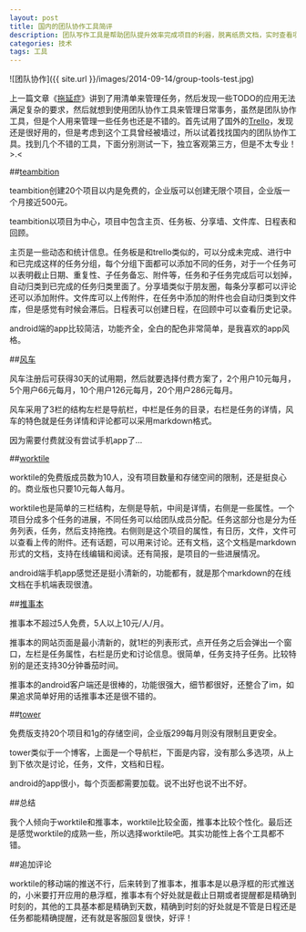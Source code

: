 ```yaml
---
layout: post
title: 国内的团队协作工具简评
description: 团队写作工具是帮助团队提升效率完成项目的利器，脱离纸质文档，实时查看项目进展，拖拽分配项目任务，这些便利是有目共睹的。
categories: 技术
tags: 工具
---
```


![团队协作]({{ site.url }}/images/2014-09-14/group-tools-test.jpg)

上一篇文章《[拖延症](http://lugeek.com/2014/09/12/tuoyanzheng/)》讲到了用清单来管理任务，然后发现一些TODO的应用无法满足复杂的要求，然后就想到使用团队协作工具来管理日常事务，虽然是团队协作工具，但是个人用来管理一些任务也还是不错的。首先试用了国外的[Trello](https://trello.com/)，发现还是很好用的，但是考虑到这个工具曾经被墙过，所以试着找找国内的团队协作工具。找到几个不错的工具，下面分别测试一下，独立客观第三方，但是不太专业！>.<

##[teambition](https://www.teambition.com)

teambition创建20个项目以内是免费的，企业版可以创建无限个项目，企业版一个月接近500元。

teambition以项目为中心，项目中包含主页、任务板、分享墙、文件库、日程表和回顾。

主页是一些动态和统计信息。任务板是和trello类似的，可以分成未完成、进行中和已完成这样的任务分组，每个分组下面都可以添加不同的任务，对于一个任务可以表明截止日期、重复性、子任务备忘、附件等，任务和子任务完成后可以划掉，自动归类到已完成的任务归类里面了。分享墙类似于朋友圈，每条分享都可以评论还可以添加附件。文件库可以上传附件，在任务中添加的附件也会自动归类到文件库，但是感觉有时候会滞后。日程表可以创建日程，在回顾中可以查看历史记录。

android端的app比较简洁，功能齐全，全白的配色非常简单，是我喜欢的app风格。

##[风车](https://fengche.co)

风车注册后可获得30天的试用期，然后就要选择付费方案了，2个用户10元每月，5个用户66元每月，10个用户126元每月，20个用户286元每月。

风车采用了3栏的结构左栏是导航栏，中栏是任务的目录，右栏是任务的详情，风车的特色就是任务详情和评论都可以采用markdown格式。

因为需要付费就没有尝试手机app了…

##[worktile](https://worktile.com)

worktile的免费版成员数为10人，没有项目数量和存储空间的限制，还是挺良心的。商业版也只要10元每人每月。

worktile也是简单的三栏结构，左侧是导航，中间是详情，右侧是一些属性。一个项目分成多个任务的进展，不同任务可以给团队成员分配。任务这部分也是分为任务列表，任务，然后支持拖拽。右侧则是这个项目的属性，有日历，文件，文件可以查看上传的附件。还有话题，可以用来讨论。还有文档，这个文档是markdown形式的文档，支持在线编辑和阅读。还有简报，是项目的一些进展情况。

android端手机app感觉还是挺小清新的，功能都有，就是那个markdown的在线文档在手机端表现很渣。

##[推事本](http://www.tuishiben.com/)

推事本不超过5人免费，5人以上10元/人/月。

推事本的网站页面是最小清新的，就1栏的列表形式，点开任务之后会弹出一个窗口，左栏是任务属性，右栏是历史和讨论信息。很简单，任务支持子任务。比较特别的是还支持30分钟番茄时间。

推事本的android客户端还是很棒的，功能很强大，细节都很好，还整合了im，如果追求简单好用的话推事本还是很不错的。

##[tower](https://tower.im/)

免费版支持20个项目和1g的存储空间，企业版299每月则没有限制且更安全。

tower类似于一个博客，上面是一个导航栏，下面是内容，没有那么多选项，从上到下依次是讨论，任务，文件，文档和日程。

android的app很小，每个页面都需要加载。说不出好也说不出不好。

##总结

我个人倾向于worktile和推事本，worktile比较全面，推事本比较个性化。最后还是感觉worktile的成熟一些，所以选择worktile吧。其实功能性上各个工具都不错。

##追加评论

worktile的移动端的推送不行，后来转到了推事本，推事本是以悬浮框的形式推送的，小米要打开应用的悬浮框，推事本有个好处就是截止日期或者提醒都是精确到时刻的，其他的工具基本都是精确到天数，精确到时刻的好处就是不管是日程还是任务都能精确提醒，还有就是客服回复很快，好评！